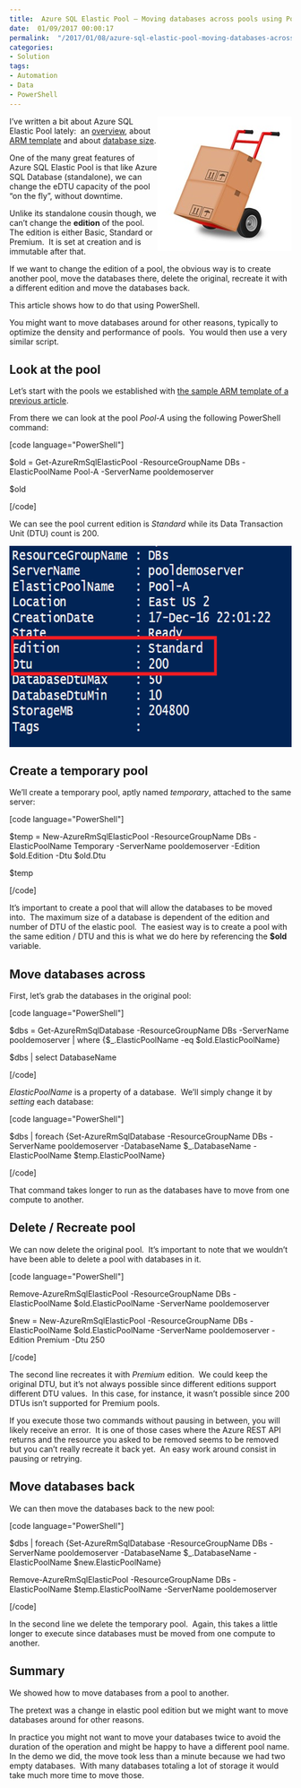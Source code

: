 ```yaml
---
title:  Azure SQL Elastic Pool – Moving databases across pools using PowerShell
date:  01/09/2017 00:00:17
permalink:  "/2017/01/08/azure-sql-elastic-pool-moving-databases-across-pools-using-powershell/"
categories:
- Solution
tags:
- Automation
- Data
- PowerShell
---
```

<a href="assets/2017/1/azure-sql-elastic-pool-moving-databases-across-pools-using-powershell/hand-truck-564242_6401.jpg"><img style="background-image:none;float:right;padding-top:0;padding-left:0;display:inline;padding-right:0;border-width:0;" title="hand-truck-564242_640[1]" src="assets/2017/1/azure-sql-elastic-pool-moving-databases-across-pools-using-powershell/hand-truck-564242_6401_thumb.jpg" alt="hand-truck-564242_640[1]" width="240" height="240" align="right" border="0" /></a>

I’ve written a bit about Azure SQL Elastic Pool lately:  an <a href="http://vincentlauzon.com/2016/12/18/azure-sql-elastic-pool-overview/">overview</a>, about <a href="http://vincentlauzon.com/2016/12/21/azure-sql-elastic-pool-arm-templates/">ARM template</a> and about <a href="http://vincentlauzon.com/2017/01/04/azure-sql-elastic-pool-database-size/">database size</a>.

One of the many great features of Azure SQL Elastic Pool is that like Azure SQL Database (standalone), we can change the eDTU capacity of the pool “on the fly”, without downtime.

Unlike its standalone cousin though, we can’t change the <strong>edition</strong> of the pool.  The edition is either Basic, Standard or Premium.  It is set at creation and is immutable after that.

If we want to change the edition of a pool, the obvious way is to create another pool, move the databases there, delete the original, recreate it with a different edition and move the databases back.

This article shows how to do that using PowerShell.

You might want to move databases around for other reasons, typically to optimize the density and performance of pools.  You would then use a very similar script.
<h2>Look at the pool</h2>
Let’s start with the pools we established with <a href="http://vincentlauzon.com/2016/12/21/azure-sql-elastic-pool-arm-templates/">the sample ARM template of a previous article</a>.

From there we can look at the pool <em>Pool-A</em> using the following PowerShell command:

[code language="PowerShell"]

$old = Get-AzureRmSqlElasticPool -ResourceGroupName DBs -ElasticPoolName Pool-A -ServerName pooldemoserver

$old

[/code]

We can see the pool current edition is <em>Standard</em> while its Data Transaction Unit (DTU) count is 200.

<a href="assets/2017/1/azure-sql-elastic-pool-moving-databases-across-pools-using-powershell/image20.png"><img style="background-image:none;float:none;padding-top:0;padding-left:0;margin-left:auto;display:block;padding-right:0;margin-right:auto;border:0;" title="image" src="assets/2017/1/azure-sql-elastic-pool-moving-databases-across-pools-using-powershell/image_thumb20.png" alt="image" width="640" height="359" border="0" /></a>
<h2>Create a temporary pool</h2>
We’ll create a temporary pool, aptly named <em>temporary</em>, attached to the same server:

[code language="PowerShell"]

$temp = New-AzureRmSqlElasticPool -ResourceGroupName DBs -ElasticPoolName Temporary -ServerName pooldemoserver -Edition $old.Edition -Dtu $old.Dtu

$temp

[/code]

It’s important to create a pool that will allow the databases to be moved into.  The maximum size of a database is dependent of the edition and number of DTU of the elastic pool.  The easiest way is to create a pool with the same edition / DTU and this is what we do here by referencing the <strong>$old</strong> variable.
<h2>Move databases across</h2>
First, let’s grab the databases in the original pool:

[code language="PowerShell"]

$dbs = Get-AzureRmSqlDatabase -ResourceGroupName DBs -ServerName pooldemoserver | where {$_.ElasticPoolName -eq $old.ElasticPoolName}

$dbs | select DatabaseName

[/code]

<em>ElasticPoolName</em> is a property of a database.  We’ll simply change it by <em>setting</em> each database:

[code language="PowerShell"]

$dbs | foreach {Set-AzureRmSqlDatabase -ResourceGroupName DBs -ServerName pooldemoserver -DatabaseName $_.DatabaseName -ElasticPoolName $temp.ElasticPoolName}

[/code]

That command takes longer to run as the databases have to move from one compute to another.
<h2>Delete / Recreate pool</h2>
We can now delete the original pool.  It’s important to note that we wouldn’t have been able to delete a pool with databases in it.

[code language="PowerShell"]

Remove-AzureRmSqlElasticPool -ResourceGroupName DBs -ElasticPoolName $old.ElasticPoolName -ServerName pooldemoserver

$new = New-AzureRmSqlElasticPool -ResourceGroupName DBs -ElasticPoolName $old.ElasticPoolName -ServerName pooldemoserver -Edition Premium -Dtu 250

[/code]

The second line recreates it with <em>Premium</em> edition.  We could keep the original DTU, but it’s not always possible since different editions support different DTU values.  In this case, for instance, it wasn’t possible since 200 DTUs isn’t supported for Premium pools.

If you execute those two commands without pausing in between, you will likely receive an error.  It is one of those cases where the Azure REST API returns and the resource you asked to be removed seems to be removed but you can’t really recreate it back yet.  An easy work around consist in pausing or retrying.
<h2>Move databases back</h2>
We can then move the databases back to the new pool:

[code language="PowerShell"]

$dbs | foreach {Set-AzureRmSqlDatabase -ResourceGroupName DBs -ServerName pooldemoserver -DatabaseName $_.DatabaseName -ElasticPoolName $new.ElasticPoolName}

Remove-AzureRmSqlElasticPool -ResourceGroupName DBs -ElasticPoolName $temp.ElasticPoolName -ServerName pooldemoserver

[/code]

In the second line we delete the temporary pool.  Again, this takes a little longer to execute since databases must be moved from one compute to another.
<h2>Summary</h2>
We showed how to move databases from a pool to another.

The pretext was a change in elastic pool edition but we might want to move databases around for other reasons.

In practice you might not want to move your databases twice to avoid the duration of the operation and might be happy to have a different pool name.  In the demo we did, the move took less than a minute because we had two empty databases.  With many databases totaling a lot of storage it would take much more time to move those.